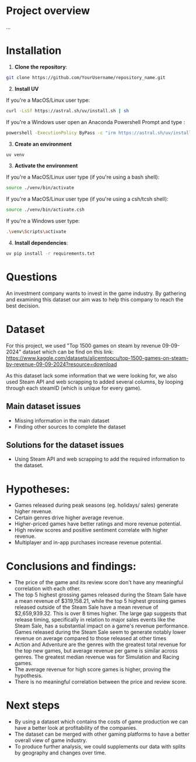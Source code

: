 # Project overview
...

# Installation

1. **Clone the repository**:

```bash
git clone https://github.com/YourUsername/repository_name.git
```

2. **Install UV**

If you're a MacOS/Linux user type:

```bash
curl -LsSf https://astral.sh/uv/install.sh | sh
```

If you're a Windows user open an Anaconda Powershell Prompt and type :

```bash
powershell -ExecutionPolicy ByPass -c "irm https://astral.sh/uv/install.ps1 | iex"
```

3. **Create an environment**

```bash
uv venv 
```

3. **Activate the environment**

If you're a MacOS/Linux user type (if you're using a bash shell):

```bash
source ./venv/bin/activate
```

If you're a MacOS/Linux user type (if you're using a csh/tcsh shell):

```bash
source ./venv/bin/activate.csh
```

If you're a Windows user type:

```bash
.\venv\Scripts\activate
```

4. **Install dependencies**:

```bash
uv pip install -r requirements.txt
```

# Questions 
An investment company wants to invest in the game industry. By gathering and examining this dataset our aim was to help this company to reach the best decision. 

# Dataset 
For this project, we used "Top 1500 games on steam by revenue 09-09-2024" dataset which can be find on this link: https://www.kaggle.com/datasets/alicemtopcu/top-1500-games-on-steam-by-revenue-09-09-2024?resource=download

As this dataset lack some information that we were looking for, we also used Steam API and web scrapping to added several columns, by looping through each steamID (which is unique for every game).

## Main dataset issues

- Missing information in the main dataset
- Finding other sources to complete the dataset

## Solutions for the dataset issues
- Using Steam API and web scrapping to add the required information to the dataset.

# Hypotheses:
- Games released during peak seasons (eg. holidays/ sales) generate higher revenue.
- Certain genres drive higher average revenue.
- Higher-priced games have better ratings and more revenue potential.
- High review scores and positive sentiment correlate with higher revenue.
- Multiplayer and in-app purchases increase revenue potential.

# Conclusions and findings:
- The price of the game and its review score don't have any meaningful correlation with each other.
- The top 5 highest grossing games released during the Steam Sale have a mean revenue of $319,158.21, while the top 5 highest grossing games released outside of the Steam Sale have a mean revenue of $2,659,939.32. This is over 8 times higher. The large gap suggests that release timing, specifically in relation to major sales events like the Steam Sale, has a substantial impact on a game's revenue performance. Games released during the Steam Sale seem to generate notably lower revenue on average compared to those released at other times
- Action and Adventure are the genres with the greatest total revenue for the top new games, but average revenue per game is similar across genres. The greatest median revenue was for Simulation and Racing games.  
- The average revenue for high score games is higher, proving the hypothesis.
- There is no meaningful correlation between the price and review score.

# Next steps
- By using a dataset which contains the costs of game production we can have a better look at profitability of the companies.
- The dataset can be merged with other gaming platforms to have a better overall view of game industry.
- To produce further analysis, we could supplements our data with splits by geography and changes over time.
